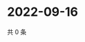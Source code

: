 # 2022-09-16

共 0 条

<!-- BEGIN WEIBO -->
<!-- 最后更新时间 Fri Sep 16 2022 04:02:56 GMT+0800 (China Standard Time) -->

<!-- END WEIBO -->
